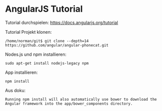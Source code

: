 # AngularJS Tutorial


Tutorial durchspielen: https://docs.angularjs.org/tutorial


Tutorial Projekt klonen:

```
/home/norman/git$ git clone --depth=14 https://github.com/angular/angular-phonecat.git
```

Nodes.js und npm installieren:

```
sudo apt-get install nodejs-legacy npm
```

App installieren:

```
npm install
```
Aus doku:

```
Running npm install will also automatically use bower to download the Angular framework into the app/bower_components directory.
```
